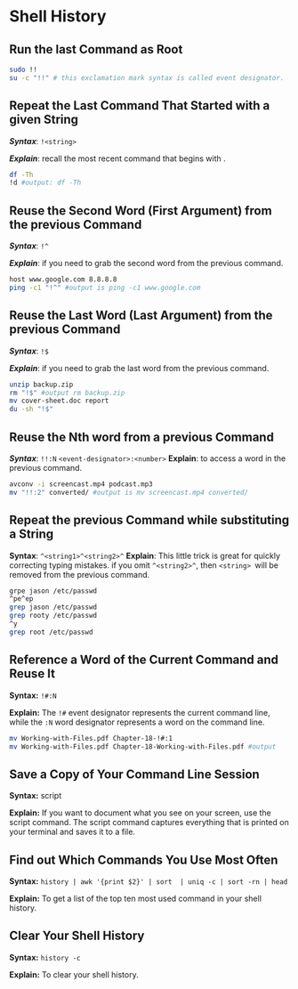 # Shell History

## Run the last Command as Root
```bash
sudo !!
su -c "!!" # this exclamation mark syntax is called event designator.
```

## Repeat the Last Command That Started with a given String

***Syntax***: `!<string>`

***Explain***: recall the most recent command that begins with <string>.

```bash
df -Th
!d #output: df -Th
```

## Reuse the Second Word (First Argument) from the previous Command
***Syntax***: `!^`

***Explain***: if you need to grab the second word from the previous command.

```bash
host www.google.com 8.8.8.8
ping -c1 "!^" #output is ping -c1 www.google.com
```

## Reuse the Last Word (Last Argument) from the previous Command

***Syntax***: `!$`

***Explain***: if you need to grab the last word from the previous command.

```bash
unzip backup.zip
rm "!$" #output rm backup.zip
mv cover-sheet.doc report
du -sh "!$"
```

## Reuse the Nth word from a previous Command

***Syntax***: `!!:N` `<event-designator>:<number>`
**Explain**: to access a word in the previous command.

```bash
avconv -i screencast.mp4 podcast.mp3
mv "!!:2" converted/ #output is mv screencast.mp4 converted/
```

## Repeat the previous Command while substituting a String

**Syntax**: `^<string1>^<string2>^`
**Explain**: This little trick is great for quickly correcting typing mistakes. if you omit `^<string2>^`, then `<string> `will be removed from the previous command.

```bash
grpe jason /etc/passwd
^pe^ep
grep jason /etc/passwd
grep rooty /etc/passwd
^y
grep root /etc/passwd
```

## Reference a Word of the Current Command and Reuse It

**Syntax:** `!#:N`

**Explain:** The `!#` event designator represents the current command line, while the `:N` word designator represents a word on the command line.

```bash
mv Working-with-Files.pdf Chapter-18-!#:1
mv Working-with-Files.pdf Chapter-18-Working-with-Files.pdf #output
```

## Save a Copy of Your Command Line Session

**Syntax:** script

**Explain:** If you want to document what you see on your screen, use the script command. The script command captures everything that is printed on your terminal and saves it to a file.

## Find out Which Commands You Use Most Often

**Syntax:** `history | awk '{print $2}' | sort  | uniq -c | sort -rn | head`

**Explain:** To get a list of the top ten most used command in your shell history.

## Clear Your Shell History

**Syntax:** `history -c`

**Explain:** To clear your shell history.
